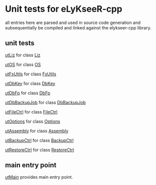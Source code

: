 # Unit tests for eLyKseeR-cpp

all entries here are parsed and used in source code generation
and subsequentially be compiled and linked against the 
elykseer-cpp library.


## unit tests

[utLiz](utLiz.cpp.md) for class [Liz](../liz.hpp.md)

[utOS](utOS.cpp.md) for class [OS](../os.hpp.md)

[utFsUtils](utFsUtils.cpp.md) for class [FsUtils](../fsutils.hpp.md)

[utDbKey](utDbKey.cpp.md) for class [DbKey](../dbkey.hpp.md)

[utDbFp](utDbFp.cpp.md) for class [DbFp](../dbfp.hpp.md)

[utDbBackupJob](utDbBackupJob.cpp.md) for class [DbBackupJob](../dbbackupjob.hpp.md)

[utFileCtrl](utFileCtrl.cpp.md) for class [FileCtrl](../filectrl.hpp.md)

[utOptions](utOptions.cpp.md) for class [Options](../options.hpp.md)

[utAssembly](utAssembly.cpp.md) for class [Assembly](../assembly.hpp.md)

[utBackupCtrl](utBackupCtrl.cpp.md) for class [BackupCtrl](../backupctrl.hpp.md)

[utRestoreCtrl](utRestoreCtrl.cpp.md) for class [RestoreCtrl](../restorectrl.hpp.md)

## main entry point

[utMain](utMain.cpp.md) provides main entry point.
